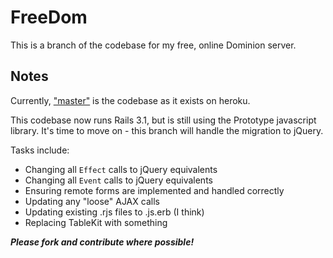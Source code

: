 FreeDom
======

This is a branch of the codebase for my free, online Dominion server.

Notes
-----

Currently, ["master"](https://github.com/asilano/free-dom/) is the codebase as it exists on heroku.

This codebase now runs Rails 3.1, but is still using the Prototype javascript library. It's time to move on - this branch will handle the migration to jQuery.

Tasks include:
* Changing all `Effect` calls to jQuery equivalents
* Changing all `Event` calls to jQuery equivalents
* Ensuring remote forms are implemented and handled correctly
* Updating any "loose" AJAX calls
* Updating existing .rjs files to .js.erb (I think)
* Replacing TableKit with something

_**Please fork and contribute where possible!**_
